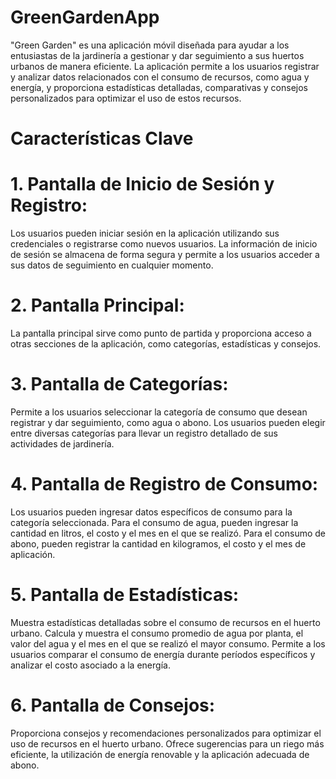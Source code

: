 # GreenGardenApp
"Green Garden" es una aplicación móvil diseñada para ayudar a los entusiastas de la jardinería a gestionar y dar seguimiento a sus huertos urbanos de manera eficiente. La aplicación permite a los usuarios registrar y analizar datos relacionados con el consumo de recursos, como agua y energía, y proporciona estadísticas detalladas, comparativas y consejos personalizados para optimizar el uso de estos recursos.
# Características Clave
# 1. Pantalla de Inicio de Sesión y Registro: 
Los usuarios pueden iniciar sesión en la aplicación utilizando sus credenciales o registrarse como nuevos usuarios. La información de inicio de sesión se almacena de forma segura y permite a los usuarios acceder a sus datos de seguimiento en cualquier momento.
# 2. Pantalla Principal: 
La pantalla principal sirve como punto de partida y proporciona acceso a otras secciones de la aplicación, como categorías, estadísticas y consejos.
# 3. Pantalla de Categorías: 
 Permite a los usuarios seleccionar la categoría de consumo que desean registrar y dar seguimiento, como agua o abono. Los usuarios pueden elegir entre diversas categorías para llevar un registro detallado de sus actividades de jardinería.
# 4. Pantalla de Registro de Consumo:
 Los usuarios pueden ingresar datos específicos de consumo para la categoría seleccionada. Para el consumo de agua, pueden ingresar la cantidad en litros, el costo y el mes en el que se realizó. Para el consumo de abono, pueden registrar la cantidad en kilogramos, el costo y el mes de aplicación.
# 5. Pantalla de Estadísticas: 
Muestra estadísticas detalladas sobre el consumo de recursos en el huerto urbano. Calcula y muestra el consumo promedio de agua por planta, el valor del agua y el mes en el que se realizó el mayor consumo. Permite a los usuarios comparar el consumo de energía durante períodos específicos y analizar el costo asociado a la energía.
# 6. Pantalla de Consejos: 
Proporciona consejos y recomendaciones personalizados para optimizar el uso de recursos en el huerto urbano. Ofrece sugerencias para un riego más eficiente, la utilización de energía renovable y la aplicación adecuada de abono.
